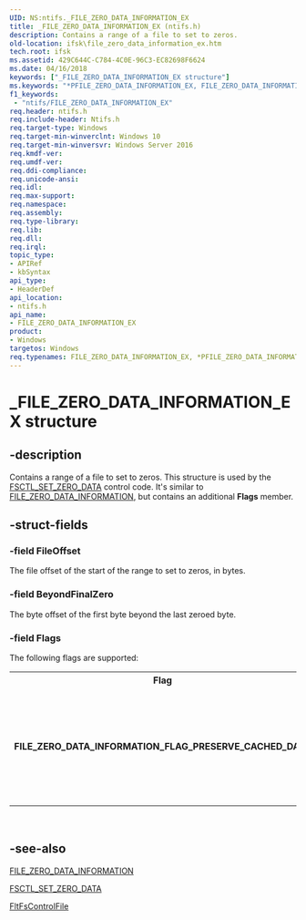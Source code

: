 ```yaml
---
UID: NS:ntifs._FILE_ZERO_DATA_INFORMATION_EX
title: _FILE_ZERO_DATA_INFORMATION_EX (ntifs.h)
description: Contains a range of a file to set to zeros.
old-location: ifsk\file_zero_data_information_ex.htm
tech.root: ifsk
ms.assetid: 429C644C-C784-4C0E-96C3-EC82698F6624
ms.date: 04/16/2018
keywords: ["_FILE_ZERO_DATA_INFORMATION_EX structure"]
ms.keywords: "*PFILE_ZERO_DATA_INFORMATION_EX, FILE_ZERO_DATA_INFORMATION_EX, FILE_ZERO_DATA_INFORMATION_EX structure [Installable File System Drivers], PFILE_ZERO_DATA_INFORMATION_EX, PFILE_ZERO_DATA_INFORMATION_EX structure pointer [Installable File System Drivers], _FILE_ZERO_DATA_INFORMATION_EX, ifsk.file_zero_data_information_ex, ntifs/FILE_ZERO_DATA_INFORMATION_EX, ntifs/PFILE_ZERO_DATA_INFORMATION_EX"
f1_keywords:
 - "ntifs/FILE_ZERO_DATA_INFORMATION_EX"
req.header: ntifs.h
req.include-header: Ntifs.h
req.target-type: Windows
req.target-min-winverclnt: Windows 10
req.target-min-winversvr: Windows Server 2016
req.kmdf-ver: 
req.umdf-ver: 
req.ddi-compliance: 
req.unicode-ansi: 
req.idl: 
req.max-support: 
req.namespace: 
req.assembly: 
req.type-library: 
req.lib: 
req.dll: 
req.irql: 
topic_type:
- APIRef
- kbSyntax
api_type:
- HeaderDef
api_location:
- ntifs.h
api_name:
- FILE_ZERO_DATA_INFORMATION_EX
product:
- Windows
targetos: Windows
req.typenames: FILE_ZERO_DATA_INFORMATION_EX, *PFILE_ZERO_DATA_INFORMATION_EX
---
```


# _FILE_ZERO_DATA_INFORMATION_EX structure


## -description


Contains a range of a file to set to zeros. This structure is used by the 
<a href="https://docs.microsoft.com/windows-hardware/drivers/ifs/fsctl-set-zero-data">FSCTL_SET_ZERO_DATA</a> control code. It's similar to <a href="https://docs.microsoft.com/windows-hardware/drivers/ddi/ntifs/ns-ntifs-_file_zero_data_information">FILE_ZERO_DATA_INFORMATION</a>, but contains an additional <b>Flags</b> member. 


## -struct-fields




### -field FileOffset

The file offset of the start of the range to set to zeros, in bytes.


### -field BeyondFinalZero

The byte offset of the first byte beyond the last zeroed byte.


### -field Flags

The following flags are supported:

<table>
<tr>
<th>Flag</th>
<th>Description</th>
</tr>
<tr>
<td><b>FILE_ZERO_DATA_INFORMATION_FLAG_PRESERVE_CACHED_DATA</b></td>
<td>Indicates not to purge the contents of the cache corresponding to this range of the file. Only drivers can set this flag.</td>
</tr>
</table>
 


## -see-also




<a href="https://docs.microsoft.com/windows-hardware/drivers/ddi/ntifs/ns-ntifs-_file_zero_data_information">FILE_ZERO_DATA_INFORMATION</a>



<a href="https://docs.microsoft.com/windows-hardware/drivers/ifs/fsctl-set-zero-data">FSCTL_SET_ZERO_DATA</a>



<a href="https://docs.microsoft.com/windows-hardware/drivers/ddi/fltkernel/nf-fltkernel-fltfscontrolfile">FltFsControlFile</a>
 

 

